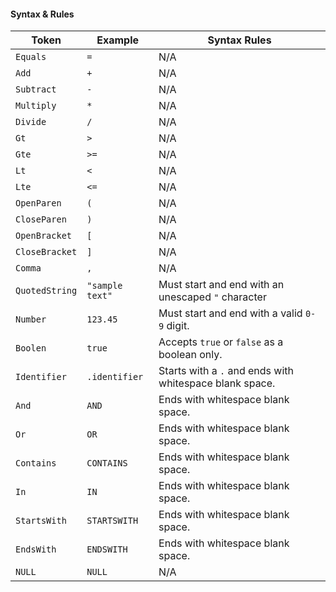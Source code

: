 #### Syntax & Rules

| Token          | Example         | Syntax Rules                                            |
|----------------|-----------------|---------------------------------------------------------|
| `Equals`       | `=`             | N/A                                                     |
| `Add`          | `+`             | N/A                                                     |
| `Subtract`     | `-`             | N/A                                                     |
| `Multiply`     | `*`             | N/A                                                     |
| `Divide`       | `/`             | N/A                                                     |
| `Gt`           | `>`             | N/A                                                     |
| `Gte`          | `>=`            | N/A                                                     |
| `Lt`           | `<`             | N/A                                                     |
| `Lte`          | `<=`            | N/A                                                     |
| `OpenParen`    | `(`             | N/A                                                     |
| `CloseParen`   | `)`             | N/A                                                     |
| `OpenBracket`  | `[`             | N/A                                                     |
| `CloseBracket` | `]`             | N/A                                                     |
| `Comma`        | `,`             | N/A                                                     |
| `QuotedString` | `"sample text"` | Must start and end with an unescaped `"` character      |
| `Number`       | `123.45`        | Must start and end with a valid `0-9` digit.            |
| `Boolen`       | `true`          | Accepts `true` or `false` as a boolean only.            |
| `Identifier`   | `.identifier`   | Starts with a `.` and ends with whitespace blank space. |
| `And`          | `AND `          | Ends with whitespace blank space.                       |
| `Or`           | `OR `           | Ends with whitespace blank space.                       |
| `Contains`     | `CONTAINS `     | Ends with whitespace blank space.                       |
| `In`           | `IN `           | Ends with whitespace blank space.                       |
| `StartsWith`   | `STARTSWITH `   | Ends with whitespace blank space.                       |
| `EndsWith`     | `ENDSWITH `     | Ends with whitespace blank space.                       |
| `NULL`         | `NULL `         | N/A                                                     |

